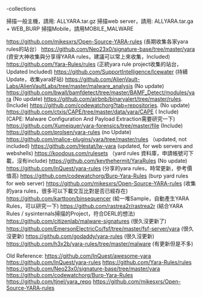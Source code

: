 -collections

掃描一般主機，請用: ALLYARA.tar.gz
掃描web server，請用: ALLYARA.tar.ga + WEB_BURP
掃描Mobile，請用MOBILE_MALWARE


https://github.com/mikesxrs/Open-Source-YARA-rules (長期收集各家yara rules的站台）
https://github.com/Neo23x0/signature-base/tree/master/yara (資安大神收集與分享得YARA rules，建議可以常上來收集，Included)
https://github.com/Yara-Rules/rules (正統yara rule project收集的站台， Updated Included)
https://github.com/SupportIntelligence/Icewater (持續Update，收集yara好站)
https://github.com/AlienVault-Labs/AlienVaultLabs/tree/master/malware_analysis  (No update)
https://github.com/bwall/bamfdetect/tree/master/BAMF_Detect/modules/yara (No update)
https://github.com/airbnb/binaryalert/tree/master/rules. (Include)
https://github.com/codewatchorg?tab=repositories. (No update)
https://github.com/ctxis/CAPE/tree/master/data/yara/CAPE ( Include) (CAPE: Malware Configuration And Payload Extraction需要研究一下)
https://github.com/Xumeiquer/yara-forensics/tree/master/file (Include)
https://github.com/prolsen/yara-rules (no Update)
https://github.com/malice-plugins/yara/tree/master/rules （updated, not included)
https://github.com/Hestat/lw-yara (updated, for web servers and webshells)
https://koodous.com/rulesets  （yard rules 資料庫，申請帳號可下載，沒有include)
https://github.com/kevthehermit/YaraRules (No update)
https://github.com/InQuest/yara-rules (分享的yara rules，時常更新，參考價值高)
https://github.com/codewatchorg/Burp-Yara-Rules (burp yard rules for web server)
https://github.com/mikesxrs/Open-Source-YARA-rules (收集的yara rules，很多可以下載交互比對是否已經存在)
https://github.com/karttoon/binsequencer (給一堆Sample，自動產生YARA Rules，可以研究一下)
https://github.com/rastrea2r/rastrea2r (結合YARA Rules / sysinternals掃描的Project，符合DERL的想法)
https://github.com/citizenlab/malware-signatures (很久沒更新了)
https://github.com/EmersonElectricCo/fsf/tree/master/fsf-server/yara (很久沒更新)
https://github.com/godaddy/yara-rules (很久沒更新)
https://github.com/h3x2b/yara-rules/tree/master/malware  (有更新但是不多)



Old Reference:
https://github.com/InQuest/awesome-yara
https://github.com/InQuest/yara-rules
https://github.com/Yara-Rules/rules
https://github.com/Neo23x0/signature-base/tree/master/yara
https://github.com/codewatchorg/Burp-Yara-Rules
https://github.com/tjnel/yara_repo
https://github.com/mikesxrs/Open-Source-YARA-rules




